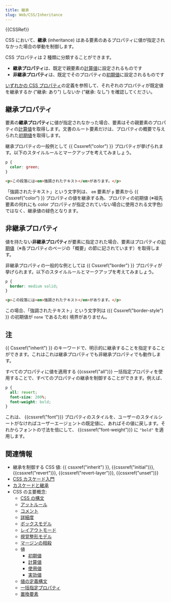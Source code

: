 ```yaml
---
title: 継承
slug: Web/CSS/Inheritance
---
```


{{CSSRef}}

CSS において、**継承** (inheritance) はある要素のあるプロパティに値が指定されなかった場合の挙動を制御します。

CSS プロパティは 2 種類に分類することができます。

- **継承プロパティ**は、既定で親要素の[計算値](/ja/docs/Web/CSS/computed_value)に設定されるものです
- **非継承プロパティ**は、既定でそのプロパティの[初期値](/ja/docs/Web/CSS/initial_value)に設定されるものです

[いずれかの CSS プロパティ](/ja/docs/Web/CSS/Reference#keyword_index)の定義を参照して、それぞれのプロパティが既定値を継承するか ("継承: あり") しないか ("継承: なし") を確認してください。

## 継承プロパティ

要素の**継承プロパティ**に値が指定されなかった場合、要素はその親要素のプロパティの[計算値](/ja/docs/Web/CSS/computed_value)を取得します。文書のルート要素だけは、プロパティの概要で与えられた[初期値](/ja/docs/Web/CSS/initial_value)を取得します。

継承プロパティの一般例として {{ Cssxref("color") }} プロパティが挙げられます。以下のスタイルルールとマークアップを考えてみましょう。

```css
p {
  color: green;
}
```

```html
<p>この段落には<em>強調されたテキスト</em>があります。</p>
```

「強調されたテキスト」という文字列は、 `em` 要素が `p` 要素から {{ Cssxref("color") }} プロパティの値を継承する為、プロパティの初期値 (※祖先要素の何れにも color プロパティが指定されていない場合に使用される文字色) ではなく、継承値の緑色となります。

## 非継承プロパティ

値を持たない**非継承プロパティ**が要素に指定された場合、要素はプロパティの[初期値](/ja/docs/Web/CSS/initial_value)（※各プロパティのページの「概要」の節に記されています）を取得します。

非継承プロパティの一般的な例としては {{ Cssxref("border") }} プロパティが挙げられます。以下のスタイルルールとマークアップを考えてみましょう。

```css
p {
  border: medium solid;
}
```

```html
<p>この段落には<em>強調されたテキスト</em>があります。</p>
```

この場合、「強調されたテキスト」という文字列は ({{ Cssxref("border-style") }} の初期値が `none` であるため) 境界がありません。

## 注

{{ Cssxref("inherit") }} のキーワードで、明示的に継承することを指定することができます。これはこれは継承プロパティでも非継承プロパティでも動作します。

すべてのプロパティに値を適用する {{cssxref("all")}} 一括指定プロパティを使用することで、すべてのプロパティの継承を制御することができます。例えば、

```css
p {
  all: revert;
  font-size: 200%;
  font-weight: bold;
}
```

これは、 {{cssxref("font")}} プロパティのスタイルを、ユーザーのスタイルシートがなければユーザーエージェントの既定値に、あればその値に戻します。それからフォントの寸法を倍にして、 {{cssxref("font-weight")}} に `"bold"` を適用します。

## 関連情報

- 継承を制御する CSS 値: {{ cssxref("inherit") }}, {{cssxref("initial")}}, {{cssxref("revert")}}, {{cssxref("revert-layer")}}, {{cssxref("unset")}}
- [CSS カスケード入門](/ja/docs/Web/CSS/Cascade)
- [カスケードと継承](/ja/docs/Learn/CSS/Building_blocks/Cascade_and_inheritance)
- CSS の主要概念:
  - [CSS の構文](/ja/docs/Web/CSS/Syntax)
  - [アットルール](/ja/docs/Web/CSS/At-rule)
  - [コメント](/ja/docs/Web/CSS/Comments)
  - [詳細度](/ja/docs/Web/CSS/Specificity)
  - [ボックスモデル](/ja/docs/Web/CSS/CSS_Box_Model/Introduction_to_the_CSS_box_model)
  - [レイアウトモード](/ja/docs/Web/CSS/Layout_mode)
  - [視覚整形モデル](/ja/docs/Web/CSS/Visual_formatting_model)
  - [マージンの相殺](/ja/docs/Web/CSS/CSS_Box_Model/Mastering_margin_collapsing)
  - 値
    - [初期値](/ja/docs/Web/CSS/initial_value)
    - [計算値](/ja/docs/Web/CSS/computed_value)
    - [使用値](/ja/docs/Web/CSS/used_value)
    - [実効値](/ja/docs/Web/CSS/actual_value)
  - [値の定義構文](/ja/docs/Web/CSS/Value_definition_syntax)
  - [一括指定プロパティ](/ja/docs/Web/CSS/Shorthand_properties)
  - [置換要素](/ja/docs/Web/CSS/Replaced_element)
